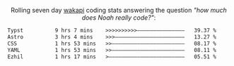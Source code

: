 <p align="center">Rolling seven day <a href="https://wakapi.dev/"/>wakapi</a> coding stats answering the question <i>"how much does Noah really code?"</i>:</p>
<!--START_SECTION:waka-->

```txt
Typst          9 hrs 7 mins    >>>>>>>>>>———————————————   39.37 %
Astro          3 hrs 4 mins    >>>——————————————————————   13.27 %
CSS            1 hrs 53 mins   >>———————————————————————   08.17 %
YAML           1 hrs 53 mins   >>———————————————————————   08.11 %
Ezhil          1 hrs 17 mins   >————————————————————————   05.51 %
```

<!--END_SECTION:waka-->
